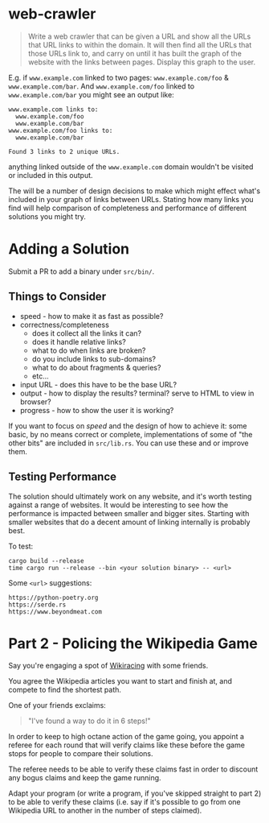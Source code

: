 # web-crawler

> Write a web crawler that can be given a URL and show all the URLs that URL
  links to within the domain.  It will then find all the URLs that those URLs
  link to, and carry on until it has built the graph of the website with the
  links between pages. Display this graph to the user.

E.g. if `www.example.com` linked to two pages: `www.example.com/foo` &
`www.example.com/bar`.  And `www.example.com/foo` linked to
`www.example.com/bar` you might see an output like:

```
www.example.com links to:
  www.example.com/foo
  www.example.com/bar
www.example.com/foo links to:
  www.example.com/bar

Found 3 links to 2 unique URLs.
```

anything linked outside of the `www.example.com` domain wouldn't be visited or
included in this output.

The will be a number of design decisions to make which might effect what's
included in your graph of links between URLs.  Stating how many links you find
will help comparison of completeness and performance of different solutions you
might try.

# Adding a Solution

Submit a PR to add a binary under `src/bin/`.

## Things to Consider

- speed - how to make it as fast as possible?
- correctness/completeness
  + does it collect all the links it can?
  + does it handle relative links?
  + what to do when links are broken?
  + do you include links to sub-domains?
  + what to do about fragments & queries?
  + etc...
- input URL - does this have to be the base URL?
- output - how to display the results? terminal? serve to HTML to view in
  browser?
- progress - how to show the user it is working?

If you want to focus on _speed_ and the design of how to achieve it: some
basic, by no means correct or complete, implementations of some of "the other
bits" are included in `src/lib.rs`.  You can use these and or improve them.

## Testing Performance

The solution should ultimately work on any website, and it's worth testing
against a range of websites.  It would be interesting to see how the
performance is impacted between smaller and bigger sites. Starting with smaller
websites that do a decent amount of linking internally is probably best.

To test:

```
cargo build --release
time cargo run --release --bin <your solution binary> -- <url>
```

Some `<url>` suggestions:

```
https://python-poetry.org
https://serde.rs
https://www.beyondmeat.com
```

# Part 2 - Policing the Wikipedia Game

Say you're engaging a spot of
[Wikiracing](https://en.wikipedia.org/wiki/Wikiracing) with some friends.

You agree the Wikipedia articles you want to start and finish at, and compete
to find the shortest path.

One of your friends exclaims:

> "I've found a way to do it in 6 steps!"

In order to keep to high octane action of the game going, you appoint a referee
for each round that will verify claims like these before the game stops for
people to compare their solutions.

The referee needs to be able to verify these claims fast in order to discount
any bogus claims and keep the game running.

Adapt your program (or write a program, if you've skipped straight to part 2)
to be able to verify these claims (i.e. say if it's possible to go from one
Wikipedia URL to another in the number of steps claimed).
